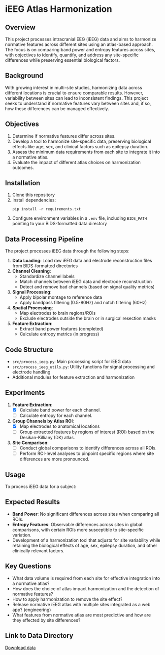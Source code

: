 # iEEG Atlas Harmonization

## Overview

This project processes intracranial EEG (iEEG) data and aims to harmonize normative features across different sites using an atlas-based approach. The focus is on comparing band power and entropy features across sites, with objectives to identify, quantify, and address any site-specific differences while preserving essential biological factors.

## Background

With growing interest in multi-site studies, harmonizing data across different locations is crucial to ensure comparable results. However, variability between sites can lead to inconsistent findings. This project seeks to understand if normative features vary between sites and, if so, how these differences can be managed effectively.

## Objectives

1. Determine if normative features differ across sites.
2. Develop a tool to harmonize site-specific data, preserving biological effects like age, sex, and clinical factors such as epilepsy duration.
3. Assess the minimum data requirements from each site to integrate it into a normative atlas.
4. Evaluate the impact of different atlas choices on harmonization outcomes.

## Installation

1. Clone this repository
2. Install dependencies:
   ```
   pip install -r requirements.txt
   ```
3. Configure environment variables in a `.env` file, including `BIDS_PATH` pointing to your BIDS-formatted data directory

## Data Processing Pipeline

The project processes iEEG data through the following steps:

1. **Data Loading**: Load raw iEEG data and electrode reconstruction files from BIDS-formatted directories
2. **Channel Cleaning**: 
   - Standardize channel labels
   - Match channels between iEEG data and electrode reconstruction
   - Detect and remove bad channels (based on signal quality metrics)
3. **Signal Processing**:
   - Apply bipolar montage to reference data
   - Apply bandpass filtering (0.5-80Hz) and notch filtering (60Hz)
4. **Spatial Processing**:
   - Map electrodes to brain regions/ROIs
   - Exclude electrodes outside the brain or in surgical resection masks
5. **Feature Extraction**:
   - Extract band power features (completed)
   - Calculate entropy metrics (in progress)

## Code Structure

- `src/process_ieeg.py`: Main processing script for iEEG data
- `src/process_ieeg_utils.py`: Utility functions for signal processing and electrode handling
- Additional modules for feature extraction and harmonization

## Experiments

1. **Feature Extraction**:
   - [X] Calculate band power for each channel.
   - [ ] Calculate entropy for each channel.
  
2. **Group Channels by Atlas ROI**:
   - [X] Map electrodes to anatomical locations
   - [ ] Group extracted features by regions of interest (ROI) based on the Desikan-Killiany (DK) atlas.

3. **Site Comparison**:
   - [ ] Conduct global comparisons to identify differences across all ROIs.
   - [ ] Perform ROI-level analyses to pinpoint specific regions where site differences are more pronounced.

## Usage

To process iEEG data for a subject:

## Expected Results

- **Band Power**: No significant differences across sites when comparing all ROIs.
- **Entropy Features**: Observable differences across sites in global comparisons, with certain ROIs more susceptible to site-specific variation.
- Development of a harmonization tool that adjusts for site variability while retaining the biological effects of age, sex, epilepsy duration, and other clinically relevant factors.

## Key Questions

- What data volume is required from each site for effective integration into a normative atlas?
- How does the choice of atlas impact harmonization and the detection of normative features?
- How to apply harmonization to remove the site effect?
- Release normative iEEG atlas with multiple sites integrated as a web app? (engineering)
- What features from normative atlas are most predictive and how are they effected by site differences?

## Link to Data Directory

[Download data](https://www.dropbox.com/scl/fo/h65ybzf4lq5marku6agf3/AIPZJuU4yp6Z6nDZOUJd4l0?rlkey=6m93fryz9gwt9ze7seav19be4&dl=0)